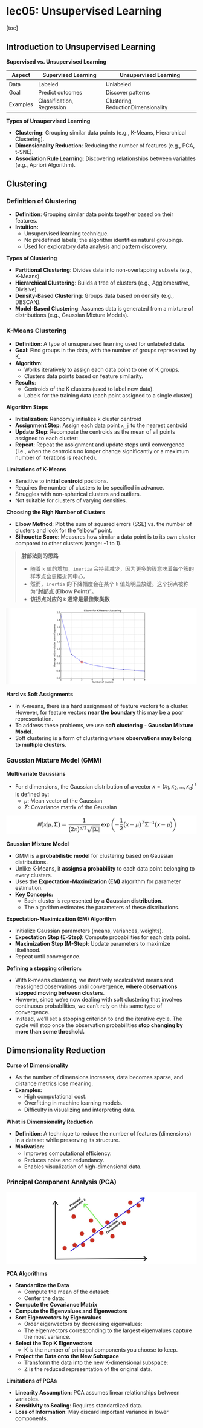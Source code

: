 # lec05: Unsupervised Learning

[toc]

## Introduction to Unsupervised Learning

**Supervised vs. Unsupervised Learning**

| Aspect   | Supervised Learning        | Unsupervised Learning               |
| -------- | -------------------------- | ----------------------------------- |
| Data     | Labeled                    | Unlabeled                           |
| Goal     | Predict outcomes           | Discover patterns                   |
| Examples | Classification, Regression | Clustering, ReductionDimensionality |

**Types of Unsupervised Learning**

- **Clustering**: Grouping similar data points (e.g., K-Means, Hierarchical Clustering).
- **Dimensionality Reduction**: Reducing the number of features (e.g., PCA, t-SNE).
- **Association Rule Learning**: Discovering relationships between variables (e.g., Apriori Algorithm).

## Clustering

### Definition of Clustering

- **Definition**: Grouping similar data points together based on their features.
- **Intuition:**
    - Unsupervised learning technique.
    - No predefined labels; the algorithm identifies natural groupings. 
    - Used for exploratory data analysis and pattern discovery.

**Types of Clustering**

- **Partitional Clustering**: Divides data into non-overlapping subsets (e.g., K-Means).
- **Hierarchical Clustering**: Builds a tree of clusters (e.g., Agglomerative, Divisive).
- **Density-Based Clustering**: Groups data based on density (e.g., DBSCAN).
- **Model-Based Clustering**: Assumes data is generated from a mixture of distributions (e.g., Gaussian Mixture Models).

### K-Means Clustering

- **Definition**: A type of unsupervised learning used for unlabeled data.
- **Goal**: Find groups in the data, with the number of groups represented by K.
- **Algorithm**:
    - Works iteratively to assign each data point to one of K groups. 
    - Clusters data points based on feature similarity.
- **Results**:
    - Centroids of the K clusters (used to label new data).
    - Labels for the training data (each point assigned to a single cluster).

**Algorithm Steps**

- **Initialization**: Randomly initialize k cluster centroid
- **Assignment Step**: Assign each data point `x_j` to the nearest centroid
- **Update Step**: Recompute the centroids as the mean of all points assigned to each cluster:
- **Repeat**: Repeat the assignment and update steps until convergence (i.e., when the centroids no longer change significantly or a maximum number of iterations is reached).

**Limitations of K-Means**

- Sensitive to **initial centroid** positions.
- Requires the number of clusters to be specified in advance. 
- Struggles with non-spherical clusters and outliers.
- Not suitable for clusters of varying densities.

**Choosing the Righ Number of Clusters**

- **Elbow Method**: Plot the sum of squared errors (SSE) vs. the number of clusters and look for the ”elbow” point.
- **Silhouette Score**: Measures how similar a data point is to its own cluster compared to other clusters (range: -1 to 1).

> **肘部法则的思路**
>
> - 随着 `k` 值的增加，`inertia` 会持续减少，因为更多的簇意味着每个簇的样本点会更接近其中心。
> - 然而，`inertia` 的下降幅度会在某个 `k` 值处明显放缓。这个拐点被称为“**肘部点 (Elbow Point)**”。
> - **该拐点对应的 `k` 通常是最佳聚类数**

<img src="./assets/截屏2025-03-17 16.23.22.png" alt="截屏2025-03-17 16.23.22" style="zoom:50%;" />

**Hard vs Soft Assignments**

- In K-means, there is a hard assignment of feature vectors to a cluster. However, for feature vectors **near the boundary** this may be a poor representation.
- To address these problems, we use **soft clustering** - **Gaussian Mixture Model**.
- Soft clustering is a form of clustering where **observations may belong to multiple clusters**.

### Gaussian Mixture Model (GMM)

**Multivariate Gaussians**

- For `d` dimensions, the Gaussian distribution of a vector $x=(x_1, x_2, \dots, x_d)^T$ is defined by:
    - $\mu$: Mean vector of the Gaussian
    - $\Sigma$: Covariance matrix of the Gaussian

<img src="./assets/截屏2025-03-17 13.55.26.png" alt="截屏2025-03-17 13.55.26" style="zoom:50%;" />

**Gaussian Mixture Model**

- GMM is a **probabilistic model** for clustering based on Gaussian distributions.
- Unlike K-Means, it **assigns a probability** to each data point belonging to every clusters.
- Uses the **Expectation-Maximization (EM)** algorithm for parameter estimation.
- **Key Concepts:**
    - Each cluster is represented by a **Gaussian distribution**.
    - The algorithm estimates the parameters of these distributions.

**Expectation-Maximizaition (EM) Algorithm**

- Initialize Gaussian parameters (means, variances, weights). 
- **Expectation Step (E-Step)**: Compute probabilities for each data point. 
- **Maximization Step (M-Step)**: Update parameters to maximize likelihood.
- Repeat until convergence.

**Defining a stopping criterion:**

- With k-means clustering, we iteratively recalculated means and reassigned observations until convergence, **where observations stopped moving between clusters**.
- However, since we’re now dealing with soft clustering that involves continuous probabilities, we can’t rely on this same type of convergence.
- Instead, we’ll set a stopping criterion to end the iterative cycle. The cycle will stop once the observation probabilities **stop changing by more than some threshold.**

## Dimensionality Reduction

**Curse of Dimensionality**

- As the number of dimensions increases, data becomes sparse, and distance metrics lose meaning.
- **Examples:**
    - High computational cost.
    - Overfitting in machine learning models. 
    - Diﬀiculty in visualizing and interpreting data.

**What is Dimensionality Reduction**

- **Definition**: A technique to reduce the number of features (dimensions) in a dataset while preserving its structure.
- **Motivation**:
    - Improves computational eﬀiciency.
    - Reduces noise and redundancy.
    - Enables visualization of high-dimensional data.

### Principal Component Analysis (PCA)

<img src="./assets/截屏2025-03-17 15.16.08.png" alt="截屏2025-03-17 15.16.08" style="zoom:50%;" />

**PCA Algorithms**

- **Standardize the Data**
    - Compute the mean of the dataset:
    - Center the data:
- **Compute the Covariance Matrix**
- **Compute the Eigenvalues and Eigenvectors**
- **Sort Eigenvectors by Eigenvalues**
    - Order eigenvectors by decreasing eigenvalues:
    - The eigenvectors corresponding to the largest eigenvalues capture the most variance.
- **Select the Top K Eigenvectors**
    - K is the number of principal components you choose to keep.
- **Project the Data onto the New Subspace**
    - Transform the data into the new K-dimensional subspace:
    - Z is the reduced representation of the original data.

**Limitations of PCAs**

- **Linearity Assumption**: PCA assumes linear relationships between variables.
- **Sensitivity to Scaling**: Requires standardized data.
- **Loss of Information**: May discard important variance in lower components.